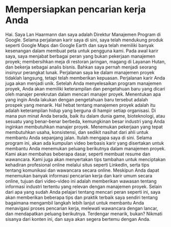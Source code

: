 # Mempersiapkan pencarian kerja Anda

Hai. Saya Lan Haarmann dan saya adalah Direktur Manajemen Program di Google. Selama perjalanan karir saya di sini, saya telah mendukung produk seperti Google Maps dan Google Earth dan saya telah memiliki banyak kesenangan dalam membuat peta untuk pengguna kami. Pada awal karir saya, saya menjabat berbagai peran yang bukan pekerjaan manajemen proyek; membersihkan meja di restoran jaringan, magang di Layanan Hutan, dan bekerja sebagai analis bisnis. Bahkan saya pernah menjadi seorang insinyur perangkat lunak. Perjalanan saya ke dalam manajemen proyek tidaklah langsung, tetapi telah memberikan kepuasan. Perjalanan karir Anda juga akan menjadi unik. Setelah Anda menyelesaikan program manajemen proyek, Anda akan memiliki keterampilan dan pengetahuan baru yang dicari oleh manajer perekrutan dalam mencari manajer proyek. Menentukan apa yang ingin Anda lakukan dengan pengetahuan baru tersebut adalah prospek yang menarik. Hal hebat tentang manajemen proyek adalah itu adalah keterampilan hidup yang berguna di hampir setiap organisasi. Di mana pun minat Anda berada, baik itu dalam dunia game, bioteknologi, atau sesuatu yang benar-benar berbeda, kemungkinan besar industri yang Anda inginkan membutuhkan manajer proyek. Menemukan pekerjaan yang tepat membutuhkan usaha, konsistensi, dan sedikit nasihat dari ahli untuk membantu Anda sepanjang jalan. Itulah mengapa saya di sini. Selama program ini, akan ada kumpulan video berbasis karir yang disertakan untuk membantu Anda menemukan peluang berikutnya dalam manajemen proyek. Kami akan membahas beberapa dasar, seperti membuat resume dan wawancara. Kami juga akan menyertakan tips tambahan untuk menciptakan kehadiran profesional online melalui situs seperti LinkedIn, serta tips tentang komunikasi dan wawancara secara online. Meskipun Anda dapat menemukan banyak informasi pencarian kerja dan karir umum secara online, tujuan dari video-video ini adalah memberikan wawasan tentang informasi industri tertentu yang relevan dengan manajemen proyek. Selain dari apa yang sudah Anda pelajari tentang mencari peran seperti ini, saya akan memberikan beberapa tips dan praktik terbaik saya sendiri tentang bagaimana mengambil langkah lebih lanjut untuk membantu Anda menavigasi proses pencarian kerja, melewati wawancara dengan lancar, dan mendapatkan peluang berikutnya. Terdengar menarik, bukan? Nikmati sisanya dari konten ini, dan saya akan segera bertemu dengan Anda.